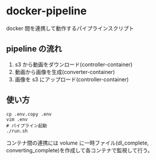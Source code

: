 # docker-pipeline

docker 間を連携して動作するパイプラインスクリプト

## pipeline の流れ

1. s3 から動画をダウンロード(controller-container)
2. 動画から画像を生成(converter-container)
3. 画像を s3 にアップロード(controller-container)

## 使い方

```
cp .env.copy .env
vim .env
# パイプライン起動
./run.sh
```

コンテナ間の連携には volume に一時ファイル(dl_complete, converting_complete)を作成して各コンテナで監視して行う。
